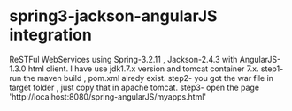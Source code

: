 spring3-jackson-angularJS integration
================

ReSTFul WebServices using  Spring-3.2.11 , Jackson-2.4.3  with AngularJS-1.3.0 html client.
I have use jdk1.7.x version and tomcat container 7.x.
step1- run the maven build , pom.xml alredy exist.
step2- you got the war file in target folder , just copy that in apache tomcat.
step3- open the page 'http://localhost:8080/spring-angularJS/myapps.html'
